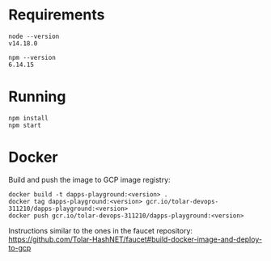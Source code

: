 # Requirements

```
node --version 
v14.18.0

npm --version
6.14.15
```

# Running

```
npm install
npm start
```

# Docker

Build and push the image to GCP image registry:
```
docker build -t dapps-playground:<version> .
docker tag dapps-playground:<version> gcr.io/tolar-devops-311210/dapps-playground:<version>
docker push gcr.io/tolar-devops-311210/dapps-playground:<version>
```
Instructions similar to the ones in the faucet repository: https://github.com/Tolar-HashNET/faucet#build-docker-image-and-deploy-to-gcp
